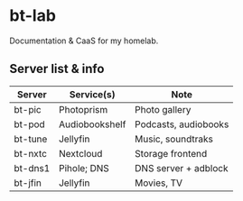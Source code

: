 # bt-lab
Documentation &amp; CaaS for my homelab. 

## Server list & info

| Server | Service(s) | Note | 
| --- | --- | --- | 
| bt-pic | Photoprism | Photo gallery | 
| bt-pod | Audiobookshelf | Podcasts, audiobooks |
| bt-tune| Jellyfin | Music, soundtraks |
| bt-nxtc| Nextcloud | Storage frontend | 
| bt-dns1 | Pihole; DNS | DNS server + adblock | 
| bt-jfin | Jellyfin | Movies, TV | 

##

